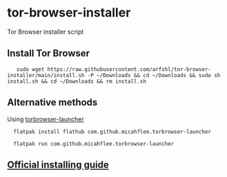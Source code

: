 # tor-browser-installer
Tor Browser installer script
## Install Tor Browser

       sudo wget https://raw.githubusercontent.com/arfshl/tor-browser-installer/main/install.sh -P ~/Downloads && cd ~/Downloads && sudo sh install.sh && cd ~/Downloads && rm install.sh
 
## Alternative methods
Using [torbrowser-launcher](https://github.com/micahflee/torbrowser-launcher)

      flatpak install flathub com.github.micahflee.torbrowser-launcher

      flatpak run com.github.micahflee.torbrowser-launcher

## [Official installing guide](https://tb-manual.torproject.org/installation/)
